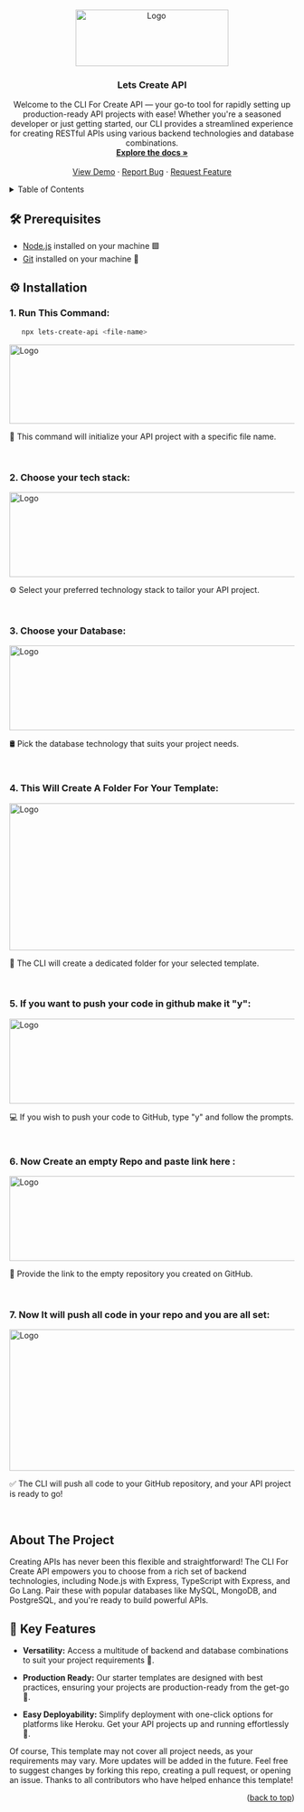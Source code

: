 <a name="readme-top"></a>

<br />
<div align="center">
  <a href="https://github.com/BoBsRepository/lets-create-api">
    <img src="https://miro.medium.com/v2/resize:fit:1400/1*Ld72aUcByxiIvrd3Fs-8cw@2x.jpeg" alt="Logo" width="270" height="100">
  </a>

  <h3 align="center">Lets Create API</h3>

  <p align="center">
    Welcome to the CLI For Create API — your go-to tool for rapidly setting up production-ready API projects with ease! Whether you're a seasoned developer or just getting started, our CLI provides a streamlined 
    experience for creating RESTful APIs using various backend technologies and database combinations.
    <br />
    <a href="https://github.com/BoBsRepository/lets-create-api"><strong>Explore the docs »</strong></a>
    <br />
    <br />
    <a href="https://www.npmjs.com/package/lets-create-api">View Demo</a>
    ·
    <a href="https://github.com/BoBsRepository/lets-create-api/issues">Report Bug</a>
    ·
    <a href="https://github.com/BoBsRepository/lets-create-api/issues">Request Feature</a>
  </p>
</div>



<details>
  <summary>Table of Contents</summary>
  <ol>
    <li>
      <a href="#about-the-project">About The Project</a>
      <ul>
        <li><a href="#built-with">Built With</a></li>
      </ul>
    </li>
    <li>
      <a href="#getting-started">Getting Started</a>
      <ul>
        <li><a href="#prerequisites">Prerequisites</a></li>
        <li><a href="#installation">Installation</a></li>
      </ul>
    </li>
    <li><a href="#usage">Usage</a></li>
    <li><a href="#roadmap">Roadmap</a></li>
    <li><a href="#contributing">Contributing</a></li>
    <li><a href="#license">License</a></li>
    <li><a href="#contact">Contact</a></li>
    <li><a href="#acknowledgments">Acknowledgments</a></li>
  </ol>
</details>

## 🛠️ Prerequisites

- [Node.js](https://nodejs.org/) installed on your machine 🟩
- [Git](https://git-scm.com/) installed on your machine 🐙

## ⚙️ Installation

### 1. Run This Command:

```bash
   npx lets-create-api <file-name>
```
 <img src="https://res.cloudinary.com/dt0hbetuq/image/upload/v1701715229/rtl3x5ct8ak7u4zc6rv6.jpg" alt="Logo" width="560" height="140">
 <p>🚀 This command will initialize your API project with a specific file name.</p>
 <br/>
 
### 2. Choose your tech stack:
   
 <img src="https://res.cloudinary.com/dt0hbetuq/image/upload/v1701715254/jblqytt9sjmyetudjqhy.jpg" alt="Logo" width="590" height="150">
 <p>⚙️ Select your preferred technology stack to tailor your API project.</p>
 <br/>

### 3. Choose your Database:
   
 <img src="https://res.cloudinary.com/dt0hbetuq/image/upload/v1701715264/b3ilvo4zjftdrasjigrh.jpg" alt="Logo" width="590" height="150"> 
 <p>🛢️ Pick the database technology that suits your project needs.</p>
 <br/>
 
### 4. This Will Create A Folder For Your Template:
   
 <img src="https://res.cloudinary.com/dt0hbetuq/image/upload/v1701715274/jolv47jd3vz3cdd86aoi.jpg" alt="Logo" width="590" height="260">  
 <p>📁 The CLI will create a dedicated folder for your selected template.</p>
 <br/>

### 5. If you want to push your code in github make it "y":
   
 <img src="https://res.cloudinary.com/dt0hbetuq/image/upload/v1701715282/oa8iwsm4kaxhsbhkecio.jpg" alt="Logo" width="590" height="150">  
 <p>💻 If you wish to push your code to GitHub, type "y" and follow the prompts.</p>
 <br/>
 
 ### 6. Now Create an empty Repo and paste link here :
   
 <img src="https://res.cloudinary.com/dt0hbetuq/image/upload/v1701715325/glndqajvqg3nf5nv5gha.jpg" alt="Logo" width="590" height="150"> 
 <p>🔗 Provide the link to the empty repository you created on GitHub.</p>
 <br/>
 
### 7. Now It will push all code in your repo and you are all set:
   
 <img src="https://res.cloudinary.com/dt0hbetuq/image/upload/v1701715360/isv6qvzdhf7n2ekdfttu.jpg" alt="Logo" width="590" height="250"> 
 <p>✅ The CLI will push all code to your GitHub repository, and your API project is ready to go!</p>
 <br/>
 
## About The Project


Creating APIs has never been this flexible and straightforward! The CLI For Create API empowers you to choose from a rich set of backend technologies, including Node.js with Express, TypeScript with Express, and Go Lang. Pair these with popular databases like MySQL, MongoDB, and PostgreSQL, and you're ready to build powerful APIs.

## 🔑 Key Features

- **Versatility:** Access a multitude of backend and database combinations to suit your project requirements 🔄.
  
- **Production Ready:** Our starter templates are designed with best practices, ensuring your projects are production-ready from the get-go 🚀.

- **Easy Deployability:** Simplify deployment with one-click options for platforms like Heroku. Get your API projects up and running effortlessly 🚀.


Of course, This template may not cover all project needs, as your requirements may vary. More updates will be added in the future. Feel free to suggest changes by forking this repo, creating a pull request, or opening an issue. Thanks to all contributors who have helped enhance this template!

<p align="right">(<a href="#readme-top">back to top</a>)</p>

 
 
 
